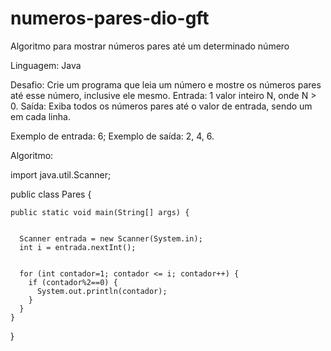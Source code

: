 # numeros-pares-dio-gft
Algoritmo para mostrar números pares até um determinado número

Linguagem: Java

Desafio: Crie um programa que leia um número e mostre os números pares até esse número, inclusive ele mesmo.
Entrada: 1 valor inteiro N, onde N > 0.
Saída: Exiba todos os números pares até o valor de entrada, sendo um em cada linha. 

Exemplo de entrada: 6;
Exemplo de saída: 2, 4, 6.


Algoritmo:


import java.util.Scanner;

public class Pares {

    public static void main(String[] args) {
    
      
      Scanner entrada = new Scanner(System.in);
      int i = entrada.nextInt();

      
      for (int contador=1; contador <= i; contador++) {
        if (contador%2==0) {
          System.out.println(contador);          
        }
      }
    }
}

